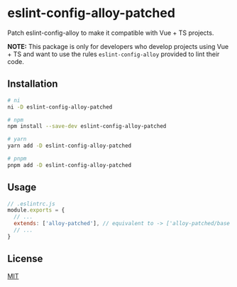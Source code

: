 # eslint-config-alloy-patched
Patch eslint-config-alloy to make it compatible with Vue + TS projects.

**NOTE:** This package is only for developers who develop projects using Vue + TS and want to use the rules `eslint-config-alloy` provided to lint their code.

## Installation
```bash
# ni
ni -D eslint-config-alloy-patched

# npm
npm install --save-dev eslint-config-alloy-patched

# yarn
yarn add -D eslint-config-alloy-patched

# pnpm
pnpm add -D eslint-config-alloy-patched
```

## Usage
```javascript
// .eslintrc.js
module.exports = {
  // ...
  extends: ['alloy-patched'], // equivalent to -> ['alloy-patched/base', 'alloy-patched/vue', 'alloy-patched/typescript']
  // ...
}
```

## License
[MIT](https://mit-license.org)
